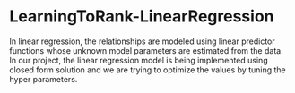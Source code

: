 # LearningToRank-LinearRegression
In linear regression, the relationships are modeled using linear predictor functions whose unknown model parameters are estimated from the data. In our project, the linear regression model is being implemented using closed form solution and we are trying to optimize the values by tuning the hyper parameters.
